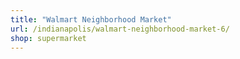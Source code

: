 ```yaml
---
title: "Walmart Neighborhood Market"
url: /indianapolis/walmart-neighborhood-market-6/
shop: supermarket
---
```

